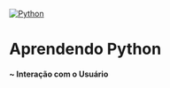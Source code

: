 [![Python](http://ForTheBadge.com/images/badges/made-with-python.svg)](https://www.python.org)

# Aprendendo Python
#### ~ Interação com o Usuário

